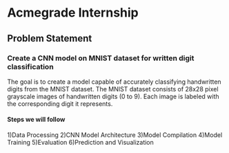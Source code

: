 # Acmegrade Internship
## Problem Statement 
### Create a CNN model on MNIST dataset for written digit classification
The goal is to create a model capable of accurately classifying handwritten digits from the MNIST dataset. The MNIST dataset consists of 28x28 pixel grayscale images of handwritten digits (0 to 9). Each image is labeled with the corresponding digit it represents.

#### Steps we will follow
1)Data Processing
2)CNN Model Architecture
3)Model Compilation
4)Model Training
5)Evaluation
6)Prediction and Visualization
